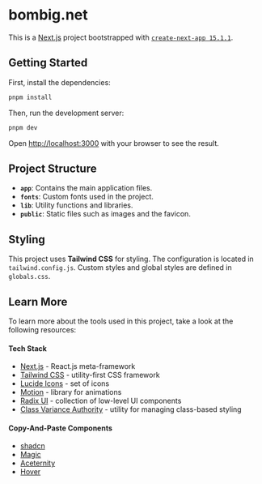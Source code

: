 # bombig.net

This is a [Next.js](https://nextjs.org) project bootstrapped with [`create-next-app 15.1.1`](https://nextjs.org/docs/app/api-reference/cli/create-next-app).

## Getting Started

First, install the dependencies:

```bash
pnpm install
```

Then, run the development server:

```bash
pnpm dev
```

Open [http://localhost:3000](http://localhost:3000) with your browser to see the result.

## Project Structure
- **`app`**: Contains the main application files.
- **`fonts`**: Custom fonts used in the project.
- **`lib`**: Utility functions and libraries.
- **`public`**: Static files such as images and the favicon.

## Styling
This project uses **Tailwind CSS** for styling. The configuration is located in `tailwind.config.js`. Custom styles and global styles are defined in `globals.css`.

## Learn More
To learn more about the tools used in this project, take a look at the following resources:

#### Tech Stack
- [Next.js](https://nextjs.org/docs) - React.js meta-framework
- [Tailwind CSS](https://tailwindcss.com/docs)  - utility-first CSS framework
- [Lucide Icons](https://lucide.dev/icons/) - set of icons
- [Motion](https://motion.dev/) - library for animations
- [Radix UI](https://www.radix-ui.com/) - collection of low-level UI components
- [Class Variance Authority](https://cva.style/docs) -  utility for managing class-based styling


#### Copy-And-Paste Components
- [shadcn](https://ui.shadcn.com/docs)
- [Magic](https://magicui.design/)
- [Aceternity](https://ui.aceternity.com/)
- [Hover](https://www.hover.dev/)
